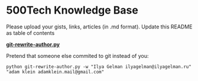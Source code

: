 500Tech Knowledge Base
======================

Please upload your gists, links, articles (in .md format).
Update this README as table of contents

**[git-rewrite-author.py]**

Pretend that someone else commited to git instead of you:
```
python git-rewrite-author.py -w "Ilya Gelman ilyagelman@ilyagelman.ru" "adam klein adamklein.mail@gmail.com"
```

[git-rewrite-author.py]:https://github.com/ilyagelman/500tech-knowledge/blob/master/git-rewrite-author.py
